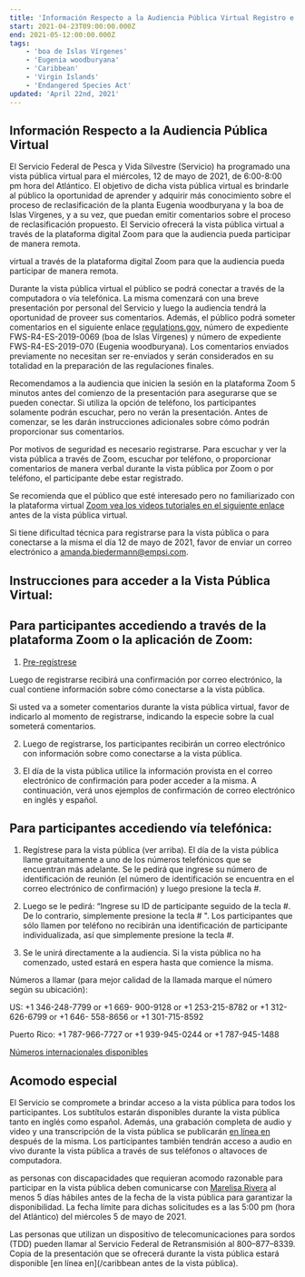 ```yaml
---
title: 'Información Respecto a la Audiencia Pública Virtual Registro e Instrucciones'
start: 2021-04-23T09:00:00.000Z
end: 2021-05-12:00:00.000Z
tags:
    - 'boa de Islas Vírgenes'
    - 'Eugenia woodburyana'
    - 'Caribbean'
    - 'Virgin Islands'
    - 'Endangered Species Act'
updated: 'April 22nd, 2021'
---
```


##  Información Respecto a la Audiencia Pública Virtual

El Servicio Federal de Pesca y Vida Silvestre (Servicio) ha programado una vista pública virtual para el miércoles, 12 de mayo de 2021, de 6:00-8:00 pm hora del Atlántico.  El objetivo de dicha vista pública virtual es brindarle al público la oportunidad de aprender y adquirir más conocimiento sobre el proceso de reclasificación de la planta Eugenia woodburyana y la boa de Islas Vírgenes, y a su vez, que puedan emitir comentarios sobre el proceso de reclasificación propuesto.  El Servicio ofrecerá la vista pública virtual a través de la plataforma digital Zoom para que la audiencia pueda participar de manera remota.

virtual a través de la plataforma digital Zoom para que la audiencia pueda participar de manera remota.

Durante la vista pública virtual el público se podrá conectar a través de la computadora o vía telefónica.  La misma comenzará con una breve presentación por personal del Servicio y luego la audiencia tendrá la oportunidad de proveer sus comentarios.  Además, el público podrá someter comentarios en el siguiente enlace [regulations.gov](https://www.regulations.gov), número de expediente FWS-R4-ES-2019-0069 (boa de Islas Vírgenes) y número de expediente FWS-R4-ES-2019-070 (Eugenia woodburyana).  Los comentarios enviados previamente no necesitan ser re-enviados y serán considerados en su totalidad en la preparación de las regulaciones finales.

Recomendamos a la audiencia que inicien la sesión en la plataforma Zoom 5 minutos antes del comienzo de la presentación para asegurarse que se pueden conectar.  Si utiliza la opción de teléfono, los participantes solamente podrán escuchar, pero no verán la presentación.  Antes de comenzar, se les darán instrucciones adicionales sobre cómo podrán proporcionar sus comentarios.

Por motivos de seguridad es necesario registrarse.  Para escuchar y ver la vista pública a través de Zoom, escuchar por teléfono, o proporcionar comentarios de manera verbal durante la vista pública por Zoom o por teléfono, el participante debe estar registrado.

Se recomienda que el público que esté interesado pero no familiarizado con la plataforma virtual [Zoom vea los videos tutoriales en el siguiente enlace](https://support.zoom.us/hc/en-us/articles/206618765-Zoom-video-tutorials) antes de la vista pública virtual.

Si tiene dificultad técnica para registrarse para la vista pública o para conectarse a la misma el día 12 de mayo de 2021, favor de enviar un correo electrónico a [amanda.biedermann@empsi.com](mailto:biedermann@empsi.com).

## Instrucciones para acceder a la Vista Pública Virtual:

## Para participantes accediendo a través de la plataforma Zoom o la aplicación de Zoom:

1. [Pre-regístrese](https://zoom.us/meeting/register/tJcpfuygrD8uHdWm-ktMh07W0oud-bJY-BnQ)

Luego de registrarse recibirá una confirmación por correo electrónico, la cual contiene información sobre cómo conectarse a la vista pública.

Si usted va a someter comentarios durante la vista pública virtual, favor de indicarlo al momento de registrarse, indicando la especie sobre la cual someterá comentarios.

2. Luego de registrarse, los participantes recibirán un correo electrónico con información sobre como conectarse a la vista pública.

3. El día de la vista pública utilice la información provista en el correo electrónico de confirmación para poder acceder a la misma. A continuación, verá unos ejemplos de confirmación de correo electrónico en inglés y español.

## Para participantes accediendo vía telefónica:

1. Regístrese para la vista pública (ver arriba). El día de la vista pública llame gratuitamente a uno de los números telefónicos que se encuentran más adelante.  Se le pedirá que ingrese su número de identificación de reunión (el número de identificación se encuentra en el correo electrónico de confirmación) y luego presione la tecla #.

2. Luego se le pedirá: “Ingrese su ID de participante seguido de la tecla #. De lo contrario, simplemente presione la tecla # ". Los participantes que sólo llamen por teléfono no recibirán una identificación de participante individualizada, así que simplemente presione la tecla #.

3. Se le unirá directamente a la audiencia. Si la vista pública no ha comenzado, usted estará en espera hasta que comience la misma.

Números a llamar (para mejor calidad de la llamada marque el número según su ubicación):

US: +1 346-248-7799 or +1 669- 900-9128 or +1 253-215-8782 or +1 312-626-6799 or +1 646- 558-8656 or +1 301-715-8592

Puerto Rico: +1 787-966-7727 or +1 939-945-0244 or +1 787-945-1488

[Números internacionales disponibles](https://zoom.us/u/anymyU4Oa)

## Acomodo especial

El Servicio se compromete a brindar acceso a la vista pública para todos los participantes. Los subtítulos estarán disponibles durante la vista pública tanto en inglés como español. Además, una grabación completa de audio y video y una transcripción de la vista pública se publicarán [en línea en](/caribbean) después de la misma.  Los participantes también tendrán acceso a audio en vivo durante la vista pública a través de sus teléfonos o altavoces de computadora.

as personas con discapacidades que requieran acomodo razonable para participar en la vista pública deben comunicarse con [Marelisa Rivera](mailto:Marelisa_rivera@fws.gov) al menos 5 días hábiles antes de la fecha de la vista pública para garantizar la disponibilidad. La fecha límite para dichas solicitudes es a las 5:00 pm (hora del Atlántico) del miércoles 5 de mayo de 2021.

Las personas que utilizan un dispositivo de telecomunicaciones para sordos (TDD) pueden llamar al Servicio Federal de Retransmisión al 800–877–8339. Copia de la presentación que se ofrecerá durante la vista pública estará disponible [en línea en](/caribbean antes de la vista pública).
